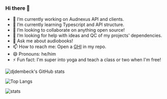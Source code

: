 ### Hi there 👋

- 🔭 I’m currently working on Audnexus API and clients.
- 🌱 I’m currently learning Typescript and API structure.
- 👯 I’m looking to collaborate on anything open source!
- 🤔 I’m looking for help with ideas and QC of my projects' dependencies.
- 💬 Ask me about audiobooks!
- 📫 How to reach me: Open a [GHI](https://github.com/djdembeck/djdembeck/issues) in my repo.
- 😄 Pronouns: he/him
- ⚡ Fun fact: I'm super into yoga and teach a class or two when I'm free!

![djdembeck's GitHub stats](https://github-readme-stats.vercel.app/api?username=djdembeck&theme=dracula&show_icons=true)

![Top Langs](https://github-readme-stats.vercel.app/api/top-langs/?username=djdembeck&exclude_repo=codingdojo&layout=compact&theme=dracula)

![stats](https://github-readme-streak-stats.herokuapp.com/?user=djdembeck&theme=dracula)
